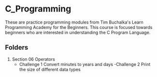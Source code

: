 # C_Programming

These are practice programming modules from Tim Buchalka's Learn Programming Academy for the Beginners. 
This course is focused towards beginners who are interested in understanding the C Program Language.

## Folders
1. Section 06 Operators
   - Challenge 1 Convert minutes to years and days
   -Challenge 2 Print the size of different data types
  

   
